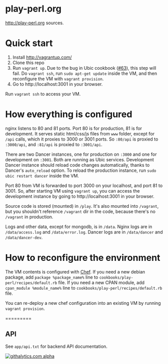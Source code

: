 play-perl.org
=========

http://play-perl.org sources.

Quick start
=========

1. Install http://vagrantup.com/
2. Clone this repo
3. Run `vagrant up`.
Due to the bug in Ubic cookbook ([#63](https://github.com/berekuk/play-perl/issues/63)), this step will fail. Do `vagrant ssh`, run `sudo apt-get update` inside the VM, and then reconfigure the VM with `vagrant provision`.
4. Go to http://localhost:3001 in your browser.

Run `vagrant ssh` to access your VM.

How everything is configured
=========

nginx listens to 80 and 81 ports. Port 80 is for production, 81 is for development.
It serves static html/css/js files from `www` folder, except for `/api` calls, which it proxies to 3000 or 3001 ports.
So `:80/api` is proxied to `:3000/api`, and `:81/api` is proxied to `:3001/api`.

There are two Dancer instances, one for production on `:3000` and one for development on `:3001`.
Both are running as Ubic services.
Development Dancer instance should reload code changes automatically, thanks to Dancer's `auto_reload` option.
To reload the production instance, run `sudo ubic restart dancer` inside the VM.

Port 80 from VM is forwarded to port 3000 on your localhost, and port 81 to 3001.
So, after starting VM using `vagrant up`, you can access the development instance by going to http://localhost:3001 in your browser.

Source code is stored (mounted) in `/play`. It's also mounted into `/vagrant`, but you shouldn't reference `/vagrant` dir in the code, because there's no `/vagrant` in production.

Logs and other data, except for mongodb, is in `/data`. Nginx logs are in `/data/access.log` and `/data/error.log`. Dancer logs are in `/data/dancer` and `/data/dancer-dev`.

How to reconfigure the environment
=========

The VM contents is configured with [Chef](http://www.opscode.com/chef/).
If you need a new debian package, add `package %package_name%` line to `cookbooks/play-perl/recipes/default.rb` file.
If you need a new CPAN module, add `cpan_module %module_name%` line to `cookbooks/play-perl/recipes/default.rb` file.

You can re-deploy a new chef configuration into an existing VM by running `vagrant provision`.

=========

## API

See `app/api.txt` for backend API documentation.

[![githalytics.com alpha](https://cruel-carlota.pagodabox.com/799a7f93ca5a43d864a4743b54ff2402 "githalytics.com")](http://githalytics.com/berekuk/Ubic)
